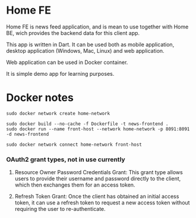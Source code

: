 # Home FE

Home FE is news feed application, and is mean to use together with Home BE, wich provides the backend data for this client app.

This app is written in Dart. It can be used both as mobile application, desktop application (Windows, Mac, Linux) and web application.

Web application can be used in Docker container.

It is simple demo app for learning purposes.

# Docker notes
```
sudo docker network create home-network

sudo docker build --no-cache -f Dockerfile -t news-frontend .
sudo docker run --name front-host --network home-network -p 8091:8091 -d news-frontend

sudo docker network connect home-network front-host
```

### OAuth2 grant types, not in use currently

1. Resource Owner Password Credentials Grant: This grant type allows users to provide their username and password directly to the client, which then exchanges them for an access token.

2. Refresh Token Grant: Once the client has obtained an initial access token, it can use a refresh token to request a new access token without requiring the user to re-authenticate.

